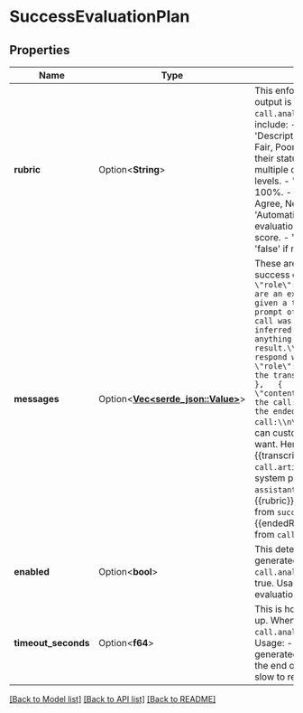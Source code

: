 # SuccessEvaluationPlan

## Properties

Name | Type | Description | Notes
------------ | ------------- | ------------- | -------------
**rubric** | Option<**String**> | This enforces the rubric of the evaluation. The output is stored in `call.analysis.successEvaluation`.  Options include: - 'NumericScale': A scale of 1 to 10. - 'DescriptiveScale': A scale of Excellent, Good, Fair, Poor. - 'Checklist': A checklist of criteria and their status. - 'Matrix': A grid that evaluates multiple criteria across different performance levels. - 'PercentageScale': A scale of 0% to 100%. - 'LikertScale': A scale of Strongly Agree, Agree, Neutral, Disagree, Strongly Disagree. - 'AutomaticRubric': Automatically break down evaluation into several criteria, each with its own score. - 'PassFail': A simple 'true' if call passed, 'false' if not.  Default is 'PassFail'. | [optional]
**messages** | Option<[**Vec<serde_json::Value>**](serde_json::Value.md)> | These are the messages used to generate the success evaluation.  @default: ``` [   {     \"role\": \"system\",     \"content\": \"You are an expert call evaluator. You will be given a transcript of a call and the system prompt of the AI participant. Determine if the call was successful based on the objectives inferred from the system prompt. DO NOT return anything except the result.\\n\\nRubric:\\\\n{{rubric}}\\n\\nOnly respond with the result.\"   },   {     \"role\": \"user\",     \"content\": \"Here is the transcript:\\n\\n{{transcript}}\\n\\n\"   },   {     \"role\": \"user\",     \"content\": \"Here was the system prompt of the call:\\n\\n{{systemPrompt}}\\n\\n. Here is the ended reason of the call:\\n\\n{{endedReason}}\\n\\n\"   } ]```  You can customize by providing any messages you want.  Here are the template variables available: - {{transcript}}: the transcript of the call from `call.artifact.transcript`- {{systemPrompt}}: the system prompt of the call from `assistant.model.messages[type=system].content`- {{rubric}}: the rubric of the success evaluation from `successEvaluationPlan.rubric`- {{endedReason}}: the ended reason of the call from `call.endedReason` | [optional]
**enabled** | Option<**bool**> | This determines whether a success evaluation is generated and stored in `call.analysis.successEvaluation`. Defaults to true.  Usage: - If you want to disable the success evaluation, set this to false.  @default true | [optional]
**timeout_seconds** | Option<**f64**> | This is how long the request is tried before giving up. When request times out, `call.analysis.successEvaluation` will be empty.  Usage: - To guarantee the success evaluation is generated, set this value high. Note, this will delay the end of call report in cases where model is slow to respond.  @default 5 seconds | [optional]

[[Back to Model list]](../README.md#documentation-for-models) [[Back to API list]](../README.md#documentation-for-api-endpoints) [[Back to README]](../README.md)


